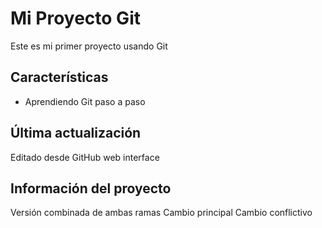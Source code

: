 # Mi Proyecto Git
Este es mi primer proyecto usando Git
## Características
- Aprendiendo Git paso a paso
## Última actualización
Editado desde GitHub web interface
## Información del proyecto
Versión combinada de ambas ramas
Cambio principal
Cambio conflictivo
